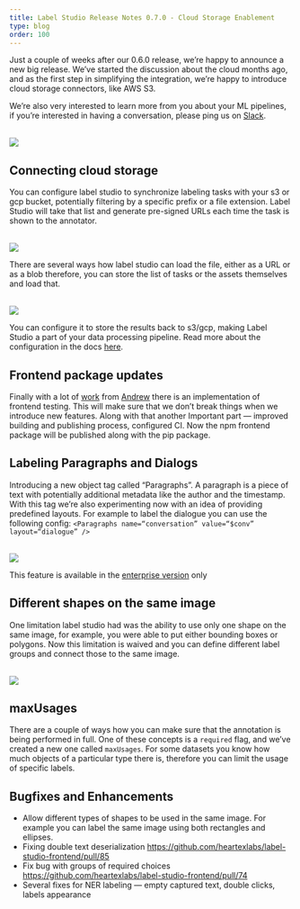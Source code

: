 ```yaml
---
title: Label Studio Release Notes 0.7.0 - Cloud Storage Enablement
type: blog
order: 100
---
```


Just a couple of weeks after our 0.6.0 release, we’re happy to announce a new big release. We’ve started the discussion about the cloud months ago, and as the first step in simplifying the integration, we’re happy to introduce cloud storage connectors, like AWS S3. 

We’re also very interested to learn more from you about your ML pipelines, if you’re interested in having a conversation, please ping us on [Slack](https://join.slack.com/t/label-studio/shared_invite/zt-cr8b7ygm-6L45z7biEBw4HXa5A2b5pw).

<br/>
<img src="/images/release-070/s3-mascot-04.png" />

## Connecting cloud storage

You can configure label studio to synchronize labeling tasks with your s3 or gcp bucket, potentially filtering by a specific prefix or a file extension. Label Studio will take that list and generate pre-signed URLs each time the task is shown to the annotator. 

<br/>
<img src="/images/release-070/configure-s3.gif" class="gif-border" />

There are several ways how label studio can load the file, either as a URL or as a blob therefore, you can store the list of tasks or the assets themselves and load that.

<br/>
<img src="/images/release-070/s3-config.png" class="gif-border" />

You can configure it to store the results back to s3/gcp, making Label Studio a part of your data processing pipeline. Read more about the configuration in the docs [here](/guide/storage.html).

## Frontend package updates 

Finally with a lot of [work](https://github.com/heartexlabs/label-studio-frontend/pull/75) from [Andrew](https://github.com/hlomzik) there is an implementation of frontend testing. This will make sure that we don’t break things when we introduce new features. Along with that another  Important part — improved building and publishing process, configured CI. Now the npm frontend package will be published along with the pip package.

## Labeling Paragraphs and Dialogs

Introducing a new object tag called “Paragraphs”. A paragraph is a piece of text with potentially additional metadata like the author and the timestamp. With this tag we’re also experimenting now with an idea of providing predefined layouts. For example to label the dialogue you can use the following config: `<Paragraphs name=“conversation” value=“$conv” layout=“dialogue” />`

<br/>
<img src="/images/release-070/dialogues.png" class="gif-border" />

This feature is available in the [enterprise version](https://heartex.ai/) only

## Different shapes on the same image

One limitation label studio had was the ability to use only one shape on the same image, for example, you were able to put either bounding boxes or polygons. Now this limitation is waived and you can define different label groups and connect those to the same image.

<br/>
<img src="/images/release-070/multiple-tools.gif" class="gif-border" />

## maxUsages

There are a couple of ways how you can make sure that the annotation is being performed in full. One of these concepts is a `required` flag, and we’ve created a new one called `maxUsages`. For some datasets you know how much objects of a particular type there is, therefore you can limit the usage of specific labels.

## Bugfixes and Enhancements
- Allow different types of shapes to be used in the same image. For example you can label the same image using both rectangles and ellipses. 
- Fixing double text deserialization https://github.com/heartexlabs/label-studio-frontend/pull/85
- Fix bug with groups of required choices https://github.com/heartexlabs/label-studio-frontend/pull/74
- Several fixes for NER labeling — empty captured text, double clicks, labels appearance
